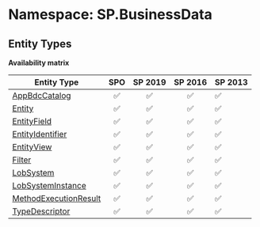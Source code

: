 # Namespace: SP.BusinessData

## Entity Types

**Availability matrix**

Entity Type | SPO | SP 2019 | SP 2016 | SP 2013
----------|:---:|:-------:|:-------:|:-------
[AppBdcCatalog](./EntityTypes/AppBdcCatalog.md) | ✅ | ✅ | ✅ | ✅
[Entity](./EntityTypes/Entity.md) | ✅ | ✅ | ✅ | ✅
[EntityField](./EntityTypes/EntityField.md) | ✅ | ✅ | ✅ | ✅
[EntityIdentifier](./EntityTypes/EntityIdentifier.md) | ✅ | ✅ | ✅ | ✅
[EntityView](./EntityTypes/EntityView.md) | ✅ | ✅ | ✅ | ✅
[Filter](./EntityTypes/Filter.md) | ✅ | ✅ | ✅ | ✅
[LobSystem](./EntityTypes/LobSystem.md) | ✅ | ✅ | ✅ | ✅
[LobSystemInstance](./EntityTypes/LobSystemInstance.md) | ✅ | ✅ | ✅ | ✅
[MethodExecutionResult](./EntityTypes/MethodExecutionResult.md) | ✅ | ✅ | ✅ | ✅
[TypeDescriptor](./EntityTypes/TypeDescriptor.md) | ✅ | ✅ | ✅ | ✅
